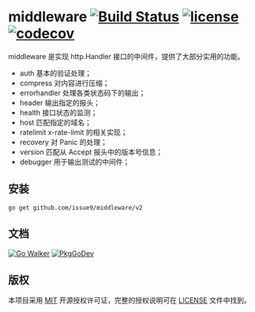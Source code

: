 middleware
[![Build Status](https://github.com/issue9/middleware/workflows/Go/badge.svg)](https://github.com/issue9/middleware/actions?query=workflow%3AGo)
[![license](https://img.shields.io/badge/license-MIT-brightgreen.svg?style=flat)](https://opensource.org/licenses/MIT)
[![codecov](https://codecov.io/gh/issue9/middleware/branch/master/graph/badge.svg)](https://codecov.io/gh/issue9/middleware)
======

middleware 是实现 http.Handler 接口的中间件，提供了大部分实用的功能。

- auth 基本的验证处理；
- compress 对内容进行压缩；
- errorhandler 处理各类状态码下的输出；
- header 输出指定的报头；
- health 接口状态的监测；
- host 匹配指定的域名；
- ratelimit x-rate-limit 的相关实现；
- recovery 对 Panic 的处理；
- version 匹配从 Accept 报头中的版本号信息；
- debugger 用于输出测试的中间件；

安装
---

```shell
go get github.com/issue9/middleware/v2
```

文档
---

[![Go Walker](https://gowalker.org/api/v1/badge)](https://gowalker.org/github.com/issue9/middleware)
[![PkgGoDev](https://pkg.go.dev/badge/github.com/issue9/middleware/v2)](https://pkg.go.dev/github.com/issue9/middleware/v2)

版权
---

本项目采用 [MIT](https://opensource.org/licenses/MIT) 开源授权许可证，完整的授权说明可在 [LICENSE](LICENSE) 文件中找到。

